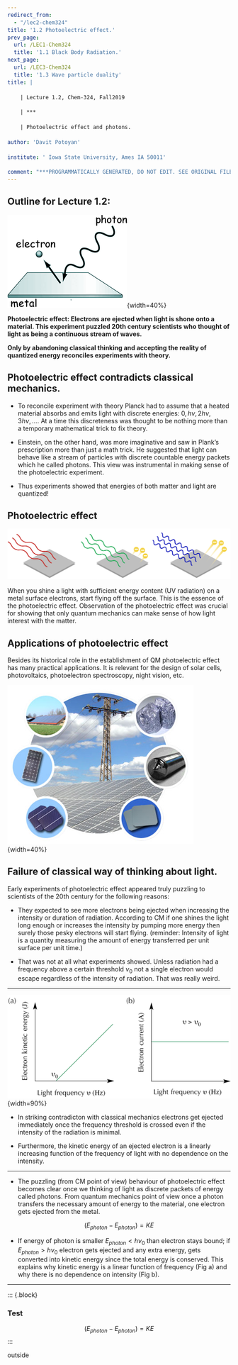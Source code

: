 ```yaml
---
redirect_from:
  - "/lec2-chem324"
title: '1.2 Photoelectric effect.'
prev_page:
  url: /LEC1-Chem324
  title: '1.1 Black Body Radiation.'
next_page:
  url: /LEC3-Chem324
  title: '1.3 Wave particle duality'
title: |

    | Lecture 1.2, Chem-324, Fall2019

    | ***

    | Photoelectric effect and photons.

author: 'Davit Potoyan'

institute: ' Iowa State University, Ames IA 50011'

comment: "***PROGRAMMATICALLY GENERATED, DO NOT EDIT. SEE ORIGINAL FILES IN /content***"
---
```



## Outline for Lecture 1.2: 

![](./images/lec2_intro.png){width=40%}

**Photoelectric effect: Electrons are ejected when light is shone onto a material. This experiment puzzled 20th century scientists who thought of light as being a continuous stream of waves.**

**Only by abandoning classical thinking and accepting the reality of quantized energy reconciles experiments with theory.**

## Photoelectric effect contradicts classical mechanics.

- To reconcile experiment with theory Planck had to assume that a heated material absorbs and emits light with discrete energies: $0, h\nu, 2h\nu, 3h\nu, …$.  At a time this discreteness was thought to be nothing more than a temporary mathematical trick to fix theory. 

- Einstein, on the other hand, was more imaginative and saw in Plank’s prescription more than just a math trick. He suggested that light can behave like a stream of particles with discrete countable energy packets which he called photons. This view was instrumental in making sense of the photoelectric experiment. 

-  Thus experiments showed that energies of both matter and light are quantized!



## Photoelectric effect

![](./images/lect2_Eflying.png)

When you shine a light with sufficient energy content (UV radiation) on a metal surface electrons, start flying off the surface. This is the essence of the photoelectric effect. Observation of the photoelectric effect was crucial for showing that only quantum mechanics can make sense of how light interest with the matter.


## Applications of photoelectric effect

Besides its historical role in the establishment of QM photoelectric effect has many practical applications. It is relevant for the design of solar cells, photovoltaics, photoelectron spectroscopy, night vision, etc. 

![](./images/lec2_applic.jpg){width=40%}


## Failure of classical way of thinking about light. 

Early experiments of photoelectric effect appeared truly puzzling to scientists of the 20th century for the following reasons:

- They expected to see more electrons being ejected when increasing the intensity or duration of radiation. According to CM if one shines the light long enough or increases the intensity by pumping more energy then surely those pesky electrons will start flying. 
  (reminder: Intensity of light is a quantity measuring the amount of energy transferred per unit surface per unit time.)

- That was not at all what experiments showed. Unless radiation had a frequency above a certain threshold $\nu_0$ not a single electron would escape regardless of the intensity of radiation. That was really weird. 

---

![](./images/lec2_KE.png){width=90%}

- In striking contradicton with classical mechanics electrons  get ejected immediately once the frequency threshold is crossed even if the intensity of the radiation is minimal. 

- Furthermore, the kinetic energy of an ejected electron is a linearly increasing function of the frequency of light with no dependence on the intensity.  


---

- The puzzling (from CM point of view) behaviour of photoelectric effect becomes clear once we thinking of light as discrete packets of energy called photons. From quantum mechanics point of view once a photon transfers the necessary amount of energy to the material, one electron gets ejected from the metal. 

$$(E_{photon}-E_{photon})=KE$$

- If energy of photon is smaller $E_{photon} < h\nu_0$  than electron stays bound; if $E_{photon}> h\nu_0$ electron gets ejected and any extra energy, gets converted into kinetic energy since the total energy is conserved. This explains why kinetic energy is a linear function of frequency (Fig a) and why there is no dependence on intensity (Fig b).

---

::: {.block}
### Test
$$(E_{photon}-E_{photon})=KE$$
:::

outside





